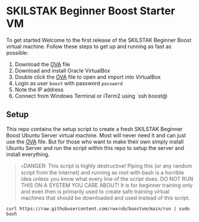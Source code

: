 # SKILSTAK Beginner Boost Starter VM

To get started
Welcome to the first release of the SKILSTAK Beginner Boost virtual machine. Follow these steps to get up and running as fast as possible:

1. Download the [OVA][] file
2. Download and install Oracle VirtualBox
3. Double click the [OVA][] file to open and import into VirtualBox
4. Login as user `boost` with password `password`
5. Note the IP address 
6. Connect from Windows Terminal or iTerm2 using `ssh boost@<ipaddress>

[OVA]: https://mega.nz/file/9CM0yIiL#uPslRos1XLLV76fvs7VwPvFTQNukHBGdXbjiWyynWdk

## Setup

This repo contains the setup script to create a fresh SKILSTAK Beginner
Boost Ubuntu Server virtual machine. Most will never need it and can
just use the [OVA] file.  But for those who want to make their own
simply install Ubuntu Server and run the script within this repo to
setup the server and install everything.

> 💀DANGER: This script is highly destructive! Piping this (or any
> random script from the Internet) and running as root with bash is
> a horrible idea unless you know what every line of the script does. DO
> NOT RUN THIS ON A SYSTEM YOU CARE ABOUT! It is for beginner training
> only and even then is primarily used to create safe training virtual
> machines that should be downloaded and used instead of this script.

```
curl https://raw.githubusercontent.com/rwxrob/boostvm/main/run | sudo bash
```

